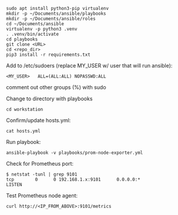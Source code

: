 
```
sudo apt install python3-pip virtualenv
mkdir -p ~/Documents/ansible/playbooks
mkdir -p ~/Documents/ansible/roles
cd ~/Documents/ansible
virtualenv -p python3 .venv
. .venv/bin/activate
cd playbooks
git clone <URL>
cd <repo_dir>
pip3 install -r requirements.txt
```

Add to /etc/sudoers (replace MY_USER w/ user that will run ansible):
```
<MY_USER>	ALL=(ALL:ALL) NOPASSWD:ALL
```
comment out other groups (%)  with sudo 


Change to directory with playbooks
```
cd workstation
```

Confirm/update hosts.yml:
```
cat hosts.yml
```

Run playbook:
```
ansible-playbook -v playbooks/prom-node-exporter.yml
```

Check for Prometheus port:
```
$ netstat -tunl | grep 9101
tcp        0      0 192.168.1.x:9101      0.0.0.0:*               LISTEN
```

Test Prometheus node agent:
```
curl http://<IP_FROM_ABOVE>:9101/metrics
```

